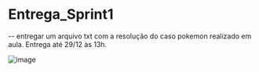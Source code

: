 # Entrega_Sprint1

-- entregar um arquivo txt com a resolução do caso pokemon realizado em aula.
Entrega até 29/12 às 13h.


![image](https://user-images.githubusercontent.com/61197107/147604651-0dc91112-300c-44e9-a438-b2079d4e6476.png)
